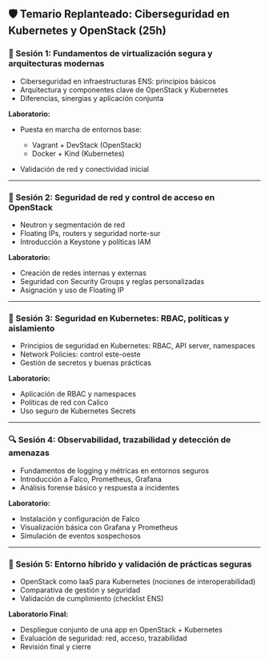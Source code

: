 ## 🛡️ Temario Replanteado: Ciberseguridad en Kubernetes y OpenStack (25h)

### 🧹 Sesión 1: Fundamentos de virtualización segura y arquitecturas modernas

* Ciberseguridad en infraestructuras ENS: principios básicos
* Arquitectura y componentes clave de OpenStack y Kubernetes
* Diferencias, sinergias y aplicación conjunta

**Laboratorio:**

* Puesta en marcha de entornos base:

  * Vagrant + DevStack (OpenStack)
  * Docker + Kind (Kubernetes)
* Validación de red y conectividad inicial

---

### 🔐 Sesión 2: Seguridad de red y control de acceso en OpenStack

* Neutron y segmentación de red
* Floating IPs, routers y seguridad norte-sur
* Introducción a Keystone y políticas IAM

**Laboratorio:**

* Creación de redes internas y externas
* Seguridad con Security Groups y reglas personalizadas
* Asignación y uso de Floating IP

---

### 🔐 Sesión 3: Seguridad en Kubernetes: RBAC, políticas y aislamiento

* Principios de seguridad en Kubernetes: RBAC, API server, namespaces
* Network Policies: control este-oeste
* Gestión de secretos y buenas prácticas

**Laboratorio:**

* Aplicación de RBAC y namespaces
* Políticas de red con Calico
* Uso seguro de Kubernetes Secrets

---

### 🔍 Sesión 4: Observabilidad, trazabilidad y detección de amenazas

* Fundamentos de logging y métricas en entornos seguros
* Introducción a Falco, Prometheus, Grafana
* Análisis forense básico y respuesta a incidentes

**Laboratorio:**

* Instalación y configuración de Falco
* Visualización básica con Grafana y Prometheus
* Simulación de eventos sospechosos

---

### 🔗 Sesión 5: Entorno híbrido y validación de prácticas seguras

* OpenStack como IaaS para Kubernetes (nociones de interoperabilidad)
* Comparativa de gestión y seguridad
* Validación de cumplimiento (checklist ENS)

**Laboratorio Final:**

* Despliegue conjunto de una app en OpenStack + Kubernetes
* Evaluación de seguridad: red, acceso, trazabilidad
* Revisión final y cierre
